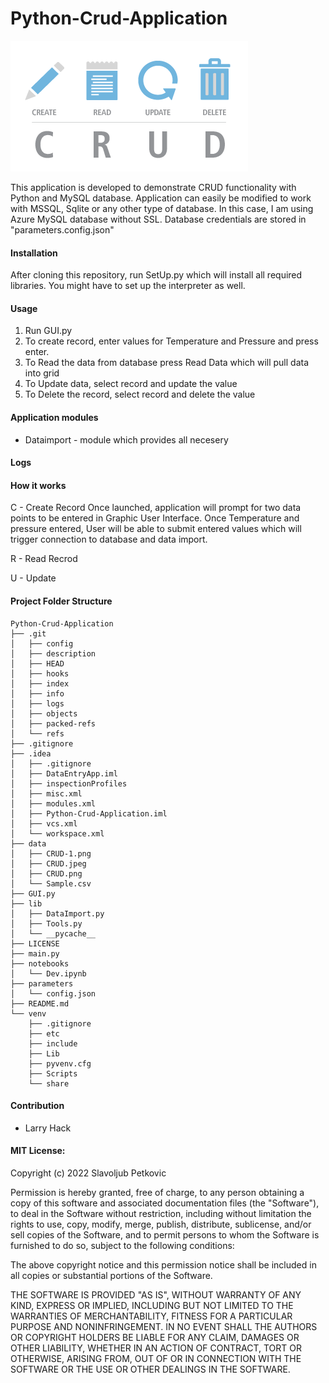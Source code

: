 # Python-Crud-Application

![CrudLogo](data/CRUD-1.png)

This application is developed to demonstrate CRUD functionality with Python and MySQL database.
Application can easily be modified to work with MSSQL, Sqlite or any other type of database. 
In this case, I am using Azure MySQL database without SSL. Database credentials are stored in "parameters.config.json"

#### Installation
After cloning this repository, run SetUp.py which will install all required libraries. 
You might have to set up the interpreter as well. 

#### Usage
1. Run GUI.py
2. To create record, enter values for Temperature and Pressure and press enter.
3. To Read the data from database press Read Data which will pull data into grid
4. To Update data, select record and update the value
5. To Delete the record, select record and delete the value

#### Application modules
+ Dataimport - module which provides all necesery 


#### Logs


#### How it works
C -  Create Record
Once launched, application will prompt for two data points to be entered in Graphic User Interface. Once Temperature and pressure entered, 
User will be able to submit entered values which will trigger connection to database and data import. 

R -  Read Recrod

U - Update

#### Project Folder Structure

```
Python-Crud-Application
├── .git
│   ├── config
│   ├── description
│   ├── HEAD
│   ├── hooks
│   ├── index
│   ├── info
│   ├── logs
│   ├── objects
│   ├── packed-refs
│   └── refs
├── .gitignore
├── .idea
│   ├── .gitignore
│   ├── DataEntryApp.iml
│   ├── inspectionProfiles
│   ├── misc.xml
│   ├── modules.xml
│   ├── Python-Crud-Application.iml
│   ├── vcs.xml
│   └── workspace.xml
├── data
│   ├── CRUD-1.png
│   ├── CRUD.jpeg
│   ├── CRUD.png
│   └── Sample.csv
├── GUI.py
├── lib
│   ├── DataImport.py
│   ├── Tools.py
│   └── __pycache__
├── LICENSE
├── main.py
├── notebooks
│   └── Dev.ipynb
├── parameters
│   └── config.json
├── README.md
└── venv
    ├── .gitignore
    ├── etc
    ├── include
    ├── Lib
    ├── pyvenv.cfg
    ├── Scripts
    └── share
```

#### Contribution 
+ Larry Hack

#### MIT License:

Copyright (c) 2022 Slavoljub Petkovic

Permission is hereby granted, free of charge, to any person obtaining a copy
of this software and associated documentation files (the "Software"), to deal
in the Software without restriction, including without limitation the rights
to use, copy, modify, merge, publish, distribute, sublicense, and/or sell
copies of the Software, and to permit persons to whom the Software is
furnished to do so, subject to the following conditions:

The above copyright notice and this permission notice shall be included in all
copies or substantial portions of the Software.

THE SOFTWARE IS PROVIDED "AS IS", WITHOUT WARRANTY OF ANY KIND, EXPRESS OR
IMPLIED, INCLUDING BUT NOT LIMITED TO THE WARRANTIES OF MERCHANTABILITY,
FITNESS FOR A PARTICULAR PURPOSE AND NONINFRINGEMENT. IN NO EVENT SHALL THE
AUTHORS OR COPYRIGHT HOLDERS BE LIABLE FOR ANY CLAIM, DAMAGES OR OTHER
LIABILITY, WHETHER IN AN ACTION OF CONTRACT, TORT OR OTHERWISE, ARISING FROM,
OUT OF OR IN CONNECTION WITH THE SOFTWARE OR THE USE OR OTHER DEALINGS IN THE
SOFTWARE.



